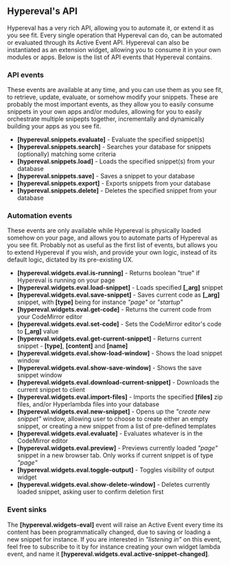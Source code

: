 ## Hypereval's API

Hypereval has a very rich API, allowing you to automate it, or extend it as you see fit. Every single operation
that Hypereval can do, can be automated or evaluated through its Active Event API. Hypereval can also be
instantiated as an extension widget, allowing you to consume it in your own modules or apps. Below is the
list of API events that Hypereval contains.

### API events

These events are available at any time, and you can use them as you see fit, to retrieve, update, evaluate, or
somehow modify your snippets. These are probably the most important events, as they allow you to easily consume
snippets in your own apps and/or modules, allowing for you to easily orchestrate multiple snipepts together,
incrementally and dynamically building your apps as you see fit.

* __[hypereval.snippets.evaluate]__ - Evaluate the specified snippet(s)
* __[hypereval.snippets.search]__ - Searches your database for snippets (optionally) matching some criteria
* __[hypereval.snippets.load]__ - Loads the specified snippet(s) from your database
* __[hypereval.snippets.save]__ - Saves a snippet to your database
* __[hypereval.snippets.export]__ - Exports snippets from your database
* __[hypereval.snippets.delete]__ - Deletes the specified snippet from your database

### Automation events

These events are only available while Hypereval is physically loaded somehow on your page, and allows you to
automate parts of Hypereval as you see fit. Probably not as useful as the first list of events, but allows you
to extend Hypereval if you wish, and provide your own logic, instead of its default logic, dictated by its
pre-existing UX.

* __[hypereval.widgets.eval.is-running]__ - Returns boolean "true" if Hypereval is running on your page
* __[hypereval.widgets.eval.load-snippet]__ - Loads specified __[\_arg]__ snippet
* __[hypereval.widgets.eval.save-snippet]__ - Saves current code as __[\_arg]__ snippet, with __[type]__ being for instance _"page"_ or _"startup"_
* __[hypereval.widgets.eval.get-code]__ - Returns the current code from your CodeMirror editor
* __[hypereval.widgets.eval.set-code]__ - Sets the CodeMirror editor's code to __[\_arg]__ value
* __[hypereval.widgets.eval.get-current-snippet]__ - Returns current snippet - __[type]__, __[content]__ and __[name]__
* __[hypereval.widgets.eval.show-load-window]__ - Shows the load snippet window
* __[hypereval.widgets.eval.show-save-window]__ - Shows the save snippet window
* __[hypereval.widgets.eval.download-current-snippet]__ - Downloads the current snippet to client
* __[hypereval.widgets.eval.import-files]__ - Imports the specified __[files]__ zip files, and/or Hyperlambda files into your database
* __[hypereval.widgets.eval.new-snippet]__ - Opens up the _"create new snippet"_ window, allowing user to choose to create either an empty snippet, or creating a new snippet from a list of pre-defined templates
* __[hypereval.widgets.eval.evaluate]__ - Evaluates whatever is in the CodeMirror editor
* __[hypereval.widgets.eval.preview]__ - Previews currently loaded _"page"_ snippet in a new browser tab. Only works if current snippet is of type _"page"_
* __[hypereval.widgets.eval.toggle-output]__ - Toggles visibility of output widget
* __[hypereval.widgets.eval.show-delete-window]__ - Deletes currently loaded snippet, asking user to confirm deletion first

### Event sinks

The **[hypereval.widgets-eval]** event will raise an Active Event every time its content has been programmatically
changed, due to saving or loading a new snippet for instance. If you are interested in _"listening in"_ on this
event, feel free to subscribe to it by for instance creating your own widget lambda event, and name it **[hypereval.widgets.eval.active-snippet-changed]**.
